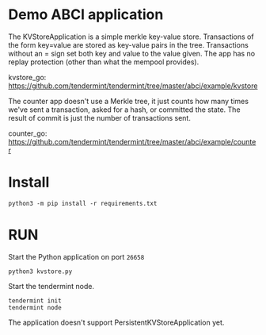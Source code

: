 # Demo ABCI application

The KVStoreApplication is a simple merkle key-value store. Transactions of the form key=value are stored as key-value pairs in the tree. Transactions without an = sign set both key and value to the value given. The app has no replay protection (other than what the mempool provides).

kvstore_go: https://github.com/tendermint/tendermint/tree/master/abci/example/kvstore

The counter app doesn't use a Merkle tree, it just counts how many times we've sent a transaction, asked for a hash, or committed the state. The result of commit is just the number of transactions sent.

counter_go: https://github.com/tendermint/tendermint/tree/master/abci/example/counter

# Install

```
python3 -m pip install -r requirements.txt
```

# RUN

Start the Python application on port `26658`

```
python3 kvstore.py
```

Start the tendermint node.

```
tendermint init
tendermint node
```

The application doesn't support  PersistentKVStoreApplication yet.
